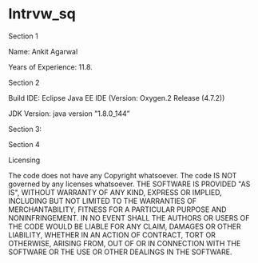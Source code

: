 # Intrvw_sq

Section 1

Name: Ankit Agarwal

Years of Experience: 11.8.

Section 2

Build IDE: Eclipse Java EE IDE (Version: Oxygen.2 Release (4.7.2))

JDK Version: java version "1.8.0_144”

Section 3: 


Section 4 


Licensing 


The code does not have any Copyright whatsoever. 
The code IS NOT governed by any licenses whatsoever. 
THE SOFTWARE IS PROVIDED "AS IS", WITHOUT WARRANTY OF ANY KIND, EXPRESS OR IMPLIED, INCLUDING BUT NOT LIMITED TO THE WARRANTIES OF MERCHANTABILITY, FITNESS FOR A PARTICULAR PURPOSE AND NONINFRINGEMENT. IN NO EVENT SHALL THE AUTHORS OR USERS OF THE CODE WOULD BE LIABLE FOR ANY CLAIM, DAMAGES OR OTHER LIABILITY, WHETHER IN AN ACTION OF CONTRACT, TORT OR OTHERWISE, ARISING FROM, OUT OF OR IN CONNECTION WITH THE SOFTWARE OR THE USE OR OTHER DEALINGS IN THE SOFTWARE.



